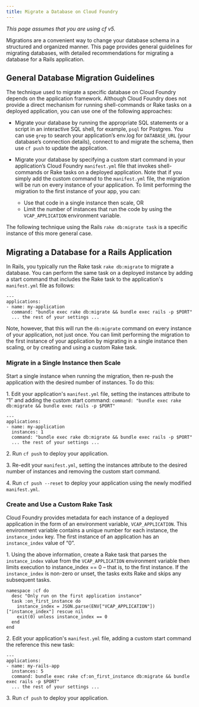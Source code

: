 ```yaml
---
title: Migrate a Database on Cloud Foundry
---
```


_This page assumes that you are using cf v5._

Migrations are a convenient way to change your database schema in a structured and organized manner. This page provides general guidelines for migrating databases, with detailed  recommendations for migrating a database for a Rails application.

## <a id='general_guidelines'></a>General Database Migration Guidelines ##

The technique used to migrate a specific database on Cloud Foundry depends on the application framework. Although Cloud Foundry does not provide a direct mechanism for running shell-commands or Rake tasks on a deployed application, you can use one of the following approaches:

- Migrate your database by running the appropriate SQL statements or a script in an interactive SQL shell, for example, `psql` for Postgres. You can use `grep` to search your application’s env.log for `DATABASE_URL` (your database’s connection details), connect to and migrate the schema, then use `cf push` to update the application.

- Migrate your database by specifying a custom start command in your application’s Cloud Foundry `manifest.yml` file that invokes shell-commands or Rake tasks on a deployed application. Note that if you simply add the custom command to the `manifest.yml` file, the migration will be run on every instance of your application. To limit performing the migration to the first instance of your app, you can:
    - Use that code in a single instance then scale, OR
    - Limit the number of instances that run the code by using the `VCAP_APPLICATION` environment variable.

The following technique using the Rails `rake db:migrate task` is a specific instance of this more general case.

## <a id='migrate_rails'></a>Migrating a Database for a Rails Application ##
In Rails, you typically run the Rake task `rake db:migrate` to migrate a database. You can perform the same task on a deployed instance by adding a start command that includes the Rake task to the application's `manifest.yml` file as follows:

~~~
---
applications:
- name: my-application
  command: "bundle exec rake db:migrate && bundle exec rails -p $PORT"
  ... the rest of your settings ...
~~~

Note, however, that this will run the `db:migrate` command on every instance of your application, not just once. You can limit performing the migration to the first instance of your application by migrating in a single instance then scaling, or by creating and using a custom Rake task.

### <a id='single_and_scale'></a> Migrate in a Single Instance then Scale ###
Start a single instance when running the migration, then re-push the application with the desired number of instances. To do this:

1\. Edit your application's `manifest.yml` file, setting the instances attribute to “1” and adding the custom start command: `command: "bundle exec rake db:migrate && bundle exec rails -p $PORT"`

~~~
---
applications:
- name: my-application
  instances: 1
  command: "bundle exec rake db:migrate && bundle exec rails -p $PORT"
  ... the rest of your settings ...
~~~

2\. Run `cf push` to deploy your application.

3\. Re-edit your `manifest.yml`, setting the instances attribute to the desired number of instances and removing the custom start command.

4\. Run `cf push --reset` to deploy your application using the newly modified `manifest.yml`.

### <a id='create_custom_task'></a> Create and Use a Custom Rake Task ###
Cloud Foundry provides metadata for each instance of a deployed application in the form of an environment variable, `VCAP_APPLICATION`. This environment variable contains a unique number for each instance, the `instance_index` key. The first instance of an application has an `instance_index` value of “0”.

1\. Using the above information, create a Rake task that parses the `instance_index` value from the `VCAP_APPLICATION` environment variable then limits execution to instance_index == 0 – that is, to the first instance. If the `instance_index` is non-zero or unset, the tasks exits Rake and skips any subsequent tasks.

~~~
namespace :cf do
  desc "Only run on the first application instance"
  task :on_first_instance do
    instance_index = JSON.parse(ENV["VCAP_APPLICATION"])["instance_index"] rescue nil
    exit(0) unless instance_index == 0
  end
end
~~~

2\. Edit your application's `manifest.yml` file, adding a custom start command the reference this new task:

~~~
---
applications:
- name: my-rails-app
  instances: 5
  command: bundle exec rake cf:on_first_instance db:migrate && bundle exec rails -p $PORT"
  ... the rest of your settings ...
~~~

3\. Run `cf push` to deploy your application.